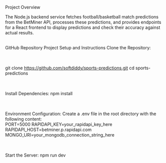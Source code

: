 <p>Project Overview<p/>
The Node.js backend service fetches football/basketball match predictions from the BetMiner API, processes these predictions, 
and provides endpoints for a React frontend to display predictions and check their accuracy against actual results.
<br/><br/>
  
GitHub Repository
Project Setup and Instructions
Clone the Repository:

<br/><br/>
git clone https://github.com/softdiddy/sports-predictions.git
cd sports-predictions

<br/><br/>
Install Dependencies:
npm install

<br/><br/>
Environment Configuration:
Create a .env file in the root directory with the following content:
<br/>
PORT=5000
RAPIDAPI_KEY=your_rapidapi_key_here
RAPIDAPI_HOST=betminer.p.rapidapi.com
MONGO_URI=your_mongodb_connection_string_here

<br/><br/>
Start the Server:
npm run dev
